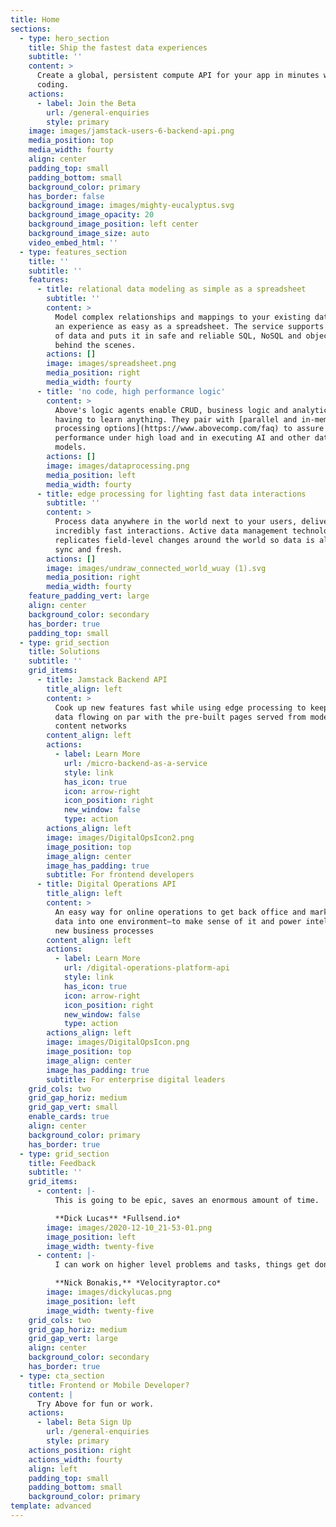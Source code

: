```yaml
---
title: Home
sections:
  - type: hero_section
    title: Ship the fastest data experiences
    subtitle: ''
    content: >
      Create a global, persistent compute API for your app in minutes without
      coding.
    actions:
      - label: Join the Beta
        url: /general-enquiries
        style: primary
    image: images/jamstack-users-6-backend-api.png
    media_position: top
    media_width: fourty
    align: center
    padding_top: small
    padding_bottom: small
    background_color: primary
    has_border: false
    background_image: images/mighty-eucalyptus.svg
    background_image_opacity: 20
    background_image_position: left center
    background_image_size: auto
    video_embed_html: ''
  - type: features_section
    title: ''
    subtitle: ''
    features:
      - title: relational data modeling as simple as a spreadsheet
        subtitle: ''
        content: >
          Model complex relationships and mappings to your existing data, but in
          an experience as easy as a spreadsheet. The service supports all kinds
          of data and puts it in safe and reliable SQL, NoSQL and object stores
          behind the scenes.
        actions: []
        image: images/spreadsheet.png
        media_position: right
        media_width: fourty
      - title: 'no code, high performance logic'
        content: >
          Above's logic agents enable CRUD, business logic and analytics without
          having to learn anything. They pair with [parallel and in-memory
          processing options](https://www.abovecomp.com/faq) to assure
          performance under high load and in executing AI and other data science
          models.
        actions: []
        image: images/dataprocessing.png
        media_position: left
        media_width: fourty
      - title: edge processing for lighting fast data interactions
        subtitle: ''
        content: >
          Process data anywhere in the world next to your users, delivering
          incredibly fast interactions. Active data management technology
          replicates field-level changes around the world so data is always in
          sync and fresh. 
        actions: []
        image: images/undraw_connected_world_wuay (1).svg
        media_position: right
        media_width: fourty
    feature_padding_vert: large
    align: center
    background_color: secondary
    has_border: true
    padding_top: small
  - type: grid_section
    title: Solutions
    subtitle: ''
    grid_items:
      - title: Jamstack Backend API
        title_align: left
        content: >
          Cook up new features fast while using edge processing to keep dynamic
          data flowing on par with the pre-built pages served from modern
          content networks
        content_align: left
        actions:
          - label: Learn More
            url: /micro-backend-as-a-service
            style: link
            has_icon: true
            icon: arrow-right
            icon_position: right
            new_window: false
            type: action
        actions_align: left
        image: images/DigitalOpsIcon2.png
        image_position: top
        image_align: center
        image_has_padding: true
        subtitle: For frontend developers
      - title: Digital Operations API
        title_align: left
        content: >
          An easy way for online operations to get back office and marketing
          data into one environment—to make sense of it and power intelligent
          new business processes
        content_align: left
        actions:
          - label: Learn More
            url: /digital-operations-platform-api
            style: link
            has_icon: true
            icon: arrow-right
            icon_position: right
            new_window: false
            type: action
        actions_align: left
        image: images/DigitalOpsIcon.png
        image_position: top
        image_align: center
        image_has_padding: true
        subtitle: For enterprise digital leaders
    grid_cols: two
    grid_gap_horiz: medium
    grid_gap_vert: small
    enable_cards: true
    align: center
    background_color: primary
    has_border: true
  - type: grid_section
    title: Feedback
    subtitle: ''
    grid_items:
      - content: |-
          This is going to be epic, saves an enormous amount of time.

          **Dick Lucas** *Fullsend.io*
        image: images/2020-12-10_21-53-01.png
        image_position: left
        image_width: twenty-five
      - content: |-
          I can work on higher level problems and tasks, things get done fast.

          **Nick Bonakis,** *Velocityraptor.co*
        image: images/dickylucas.png
        image_position: left
        image_width: twenty-five
    grid_cols: two
    grid_gap_horiz: medium
    grid_gap_vert: large
    align: center
    background_color: secondary
    has_border: true
  - type: cta_section
    title: Frontend or Mobile Developer?
    content: |
      Try Above for fun or work.
    actions:
      - label: Beta Sign Up
        url: /general-enquiries
        style: primary
    actions_position: right
    actions_width: fourty
    align: left
    padding_top: small
    padding_bottom: small
    background_color: primary
template: advanced
---
```


